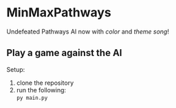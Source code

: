# MinMaxPathways
Undefeated Pathways AI
now with *color* and *theme song*!

## Play a game against the AI

Setup:
1) clone the repository
2) run the following:  
```py main.py```
